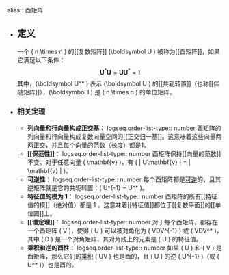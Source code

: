 alias:: 酉矩阵

- ## 定义
  一个 \( n \times n \) 的[[复数矩阵]] \(\boldsymbol  U \) 被称为[[酉矩阵]]，如果它满足以下条件：
  $$ \boldsymbol U^*\boldsymbol U = \boldsymbol {UU}^* =\boldsymbol  I $$
  其中，\(\boldsymbol  U^* \) 表示 \(\boldsymbol  U \) 的[[共轭转置]]（也称[[伴随矩阵]]），\(\boldsymbol  I \) 是 \( n \times n \) 的单位矩阵。
- ### 相关定理
	- **列向量和行向量构成正交基**：
	  logseq.order-list-type:: number
	   酉矩阵的列向量和行向量构成复数向量空间的[[正交归一基]]。这意味着这些向量两两正交，并且每个向量的范数（长度）都是1。
	- **[[保范性]]**：
	  logseq.order-list-type:: number
	   酉矩阵保持[[向量的范数]]不变。对于任意向量 \( \mathbf{v} \)，有 \( \| U\mathbf{v} \| = \| \mathbf{v} \| \)。
	- **可逆性**：
	  logseq.order-list-type:: number
	   每个酉矩阵都是[可逆]([[可逆矩阵]])的，且其逆矩阵就是它的共轭转置：\( U^{-1} = U^* \)。
	- **特征值的模为 1**：
	  logseq.order-list-type:: number
	   酉矩阵的所有[[特征值的模]]（绝对值）都是 $1$ 。这意味着[[特征值]]都位于[[复数平面]]的[[单位圆]]上。
	- **[[谱定理]]**：
	  logseq.order-list-type:: number
	   对于每个酉矩阵，都存在一个酉矩阵 \( V \)，使得 \( U \) 可以被对角化为 \( VDV^{-1} \) 或 \( VDV^* \)，其中 \( D \) 是一个对角矩阵，其对角线上的元素是 \( U \) 的特征值。
	- **乘积和逆的酉性**：
	  logseq.order-list-type:: number
	   如果 \( U \) 和 \( V \) 是酉矩阵，那么它们的[乘积]([[矩阵乘积]]) \( UV \) 也是酉的，且 \( U \) 的[逆]([[逆矩阵]]) \( U^{-1} \)（或 \( U^* \)）也是酉的。
